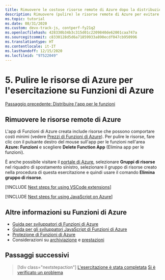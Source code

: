 ```yaml
---
title: Rimuovere le costose risorse remote di Azure dopo la distribuzione dell'applicazione di Funzioni di Azure
description: Rimuovere (pulire) le risorse remote di Azure per evitare di incorrere in costi. Per pulire le risorse, fare clic con il pulsante destro del mouse sull'app per le funzioni nell'area Funzioni di Azure, quindi scegliere **Delete Function App** (Elimina app per le funzioni).
ms.topic: tutorial
ms.date: 08/31/2020
ms.custom: devx-track-js, contperf-fy21q2
ms.openlocfilehash: 428330b34b3c315d01c2209840de62001caa747a
ms.sourcegitcommit: c8330128d5d6a71859933a890ecdf047cb950996
ms.translationtype: HT
ms.contentlocale: it-IT
ms.lasthandoff: 12/15/2020
ms.locfileid: "97522049"
---
```

# <a name="5-clean-up-azure-resources-for-azure-functions-tutorial"></a>5. Pulire le risorse di Azure per l'esercitazione su Funzioni di Azure

[Passaggio precedente: Distribuire l'app per le funzioni](tutorial-vscode-serverless-node-deploy-hosting.md)

## <a name="remove-remote-azure-resources"></a>Rimuovere le risorse remote di Azure

L'app di Funzioni di Azure creata include risorse che possono comportare costi minimi (vedere [Prezzi di Funzioni di Azure](https://azure.microsoft.com/pricing/details/functions/)). Per pulire le risorse, fare clic con il pulsante destro del mouse sull'app per le funzioni nell'area **Azure: Funzioni** e scegliere **Delete Function App** (Elimina app per le funzioni).

È anche possibile visitare il [portale di Azure](https://portal.azure.com), selezionare **Gruppi di risorse** nel riquadro di spostamento sinistro, selezionare il gruppo di risorse creato nella procedura di questa esercitazione e quindi usare il comando **Elimina gruppo di risorse**.

[!INCLUDE [Next steps for using VSCode extensions](../includes/tutorial-next-steps-vscode-extensions.md)]

[!INCLUDE [Next steps for using JavaScript on Azure](../includes/tutorial-next-steps-js-azure.md)]

## <a name="learn-more-about-azure-functions"></a>Altre informazioni su Funzioni di Azure

* [Guida per sviluppatori di Funzioni di Azure](/azure/azure-functions/functions-reference)
* [Guida per gli sviluppatori JavaScript di Funzioni di Azure](/azure/azure-functions/functions-reference-node)
* [Protezione di Funzioni di Azure](/azure/azure-functions/security-concepts)
* Considerazioni su [archiviazione](/azure/azure-functions/storage-considerations) e [prestazioni](/azure/azure-functions/functions-best-practices)

## <a name="next-steps"></a>Passaggi successivi

> [!div class="nextstepaction"]
> [L'esercitazione è stata completata](../how-to/develop-serverless-apps.md) [Si è verificato un problema](https://www.research.net/r/PWZWZ52?tutorial=node-deployment-azurefunctions&step=clean-up-resources)

